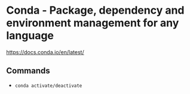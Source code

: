# Conda - Package, dependency and environment management for any language

https://docs.conda.io/en/latest/

## Commands

* ```conda activate/deactivate```
